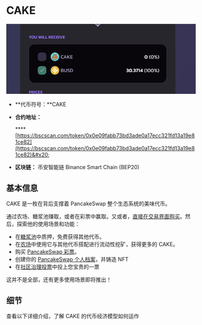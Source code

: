# CAKE

![](<../../.gitbook/assets/image (183).png>)

* **代币符号：**CAKE
*   **合约地址：**

    &#x20;**** [https://bscscan.com/token/0x0e09fabb73bd3ade0a17ecc321fd13a19e81ce82](https://bscscan.com/token/0x0e09fabb73bd3ade0a17ecc321fd13a19e81ce82)&#x20;
* **区块链：** 币安智能链 Binance Smart Chain (BEP20)

## 基本信息

CAKE 是一枚在背后支撑着 PancakeSwap 整个生态系统的美味代币。

通过农场、糖浆池赚取，或者在彩票中赢取。又或者，[直接在交易界面购买](../../products/pancakeswap-exchange.md)。然后，探索他的使用场景和功能：

* 在[糖浆池](../../products/syrup-pools/)中质押，免费获得其他代币。
* 在[农场](../../products/yield-farming.md)中使用它与其他代币搭配进行流动性挖矿，获得更多的 CAKE。
* 购买 [PancakeSwap 彩票](../../products/lottery.md)。
* 创建你的 [PancakeSwap 个人档案](../../products/nft-ge-ren-dang-an-xi-tong.md)，并铸造 NFT
* 在[社区治理投票](../../products/voting/)中投上您宝贵的一票

这并不是全部，还有更多使用场景即将推出！

## 细节

查看以下详细介绍，了解 CAKE 的代币经济模型如何运作
